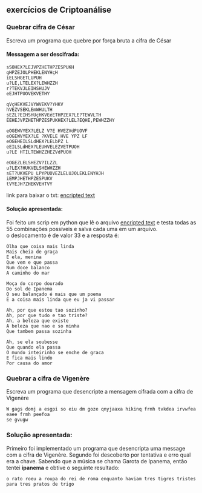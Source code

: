 ## exercícios de Criptoanálise

###  Quebrar cifra de César

Escreva um programa que quebre por força bruta a cifra de César  
#### Messagem a ser descifrada:  
````
sSOHEX?LEJVPZHETHPZESPUKH
qHPZEJOLPHEKLENYHçH
iELSHGETLUPUH
u?LE,LTELEX?LEWHZZH
r?TEKVJLEIHSHUJV
eEJHTPUOVEKVETHY

qVçHEKVEJVYWVEKV?YHKV
hVEZVSEKLEmWHULTH
sEZL?EIHSHUçHKVEéETHPZEX?LE?TEWVLTH
ÉEHEJVPZHETHPZESPUKHEX?LEL?EQHE,PEWHZZHY

eOGEWVYEX?LELZ V?E HVEZVdPUOVF
eOGEWVYEX?LE ?KVELE HVE YPZ LF
eOGEHEILSLdHEX?LELbPZ L
eEILSLdHEX?LEUHVELEZVETPUOH
u?LE HTILTEWHZZHEZVdPUOH

eOGEZLELSHEZV?ILZZL
u?LEX?HUKVELSHEWHZZH
sET?UKVEPU LPYPUOVEZLELUJOLEKLENYHJH
iEMPJHETHPZESPUKV
tVYEJH?ZHEKVEHTVY
````
link para baixar o txt: [encripted text](cifra_de_cesar/encripted_text.txt)


#### Solução apresentada:  
Foi feito um scrip em python que lê o arquivo  [encripted text](cifra_de_cesar/encripted_text.txt) e testa todas as 55 combinações possíveis e salva cada uma em um arquivo.  
o deslocamento é de valor 33 e a resposta é:  
````
Olha que coisa mais linda
Mais cheia de graça
E ela, menina
Que vem e que passa
Num doce balanco
A caminho do mar

Moça do corpo dourado
Do sol de Ipanema
O seu balançado é mais que um poema
É a coisa mais linda que eu ja vi passar

Ah, por que estou tao sozinho?
Ah, por que tudo e tao triste?
Ah, a beleza que existe
A beleza que nao e so minha
Que tambem passa sozinha

Ah, se ela soubesse
Que quando ela passa
O mundo inteirinho se enche de graca
E fica mais lindo
Por causa do amor
````

### Quebrar a cifra de Vigenère
Escreva um programa que desencripte a mensagem cifrada com a cifra de Vigenère  
````
W gags domj a esgpi so eiu dm goze qnyjaaxa hikinq frmh tvkdea irvwfea eaee frmh peefoa
se gvugw

````
### Solução apresentada:
Primeiro foi implementado um programa que desencripta uma message com a cifra de Vigenère.
Segundo foi descoberto por tentativa e erro qual era a chave. Sabendo que a música se chama Garota de Ipanema, 
então tentei __ipanema__ e obtive o seguinte resultado:  
````
o rato roeu a roupa do rei de roma enquanto haviam tres tigres tristes para tres pratos de trigo

````